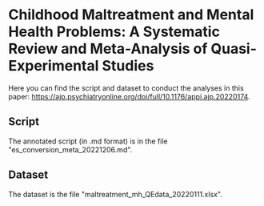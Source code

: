 # Childhood Maltreatment and Mental Health Problems: A Systematic Review and Meta-Analysis of Quasi-Experimental Studies

Here you can find the script and dataset to conduct the analyses in this paper: https://ajp.psychiatryonline.org/doi/full/10.1176/appi.ajp.20220174.

## Script 
The annotated script (in .md format) is in the file "es_conversion_meta_20221206.md".

## Dataset
The dataset is the file "maltreatment_mh_QEdata_20220111.xlsx".

